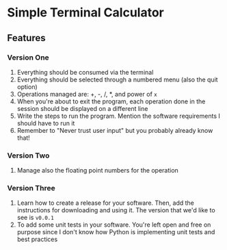 # Simple Terminal Calculator

## Features

### Version One

1. Everything should be consumed via the terminal
1. Everything should be selected through a numbered menu (also the quit option)
1. Operations managed are: +, -, /, *, and power of `x`
1. When you're about to exit the program, each operation done in the session should be displayed on a different line
1. Write the steps to run the program. Mention the software requirements I should have to run it
1. Remember to "Never trust user input" but you probably already know that!

### Version Two

1. Manage also the floating point numbers for the operation

### Version Three

1. Learn how to create a release for your software. Then, add the instructions for downloading and using it. The version that we'd like to see is `v0.0.1`
2. To add some unit tests in your software. You're left open and free on purpose since I don't know how Python is implementing unit tests and best practices

